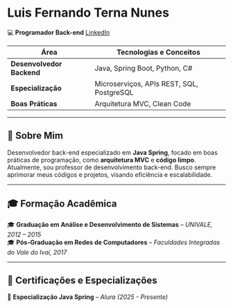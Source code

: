 # Luis Fernando Terna Nunes 
💻 **Programador Back-end**  [LinkedIn](https://www.linkedin.com/in/luis-terna-nunes)  

| Área                | Tecnologias e Conceitos                          |
|---------------------|------------------------------------------------|
| **Desenvolvedor Backend** | Java, Spring Boot, Python, C#               |
| **Especialização**  | Microserviços, APIs REST, SQL, PostgreSQL      |
| **Boas Práticas**   | Arquitetura MVC, Clean Code                    |

---

## 🚀 Sobre Mim  

Desenvolvedor back-end especializado em **Java Spring**, focado em boas práticas de programação, como **arquitetura MVC** e **código limpo**.  
Atualmente, sou professor de desenvolvimento back-end. Busco sempre aprimorar meus códigos e projetos, visando eficiência e escalabilidade.  

---

## 🎓 Formação Acadêmica  

🎓 **Graduação em Análise e Desenvolvimento de Sistemas** – *UNIVALE, 2012 – 2015*  
🎓 **Pós-Graduação em Redes de Computadores** – *Faculdades Integradas do Vale do Ivaí, 2017*  

---

## 📜 Certificações e Especializações  

📌 **Especialização Java Spring** – *Alura (2025 - Presente)*  


<!--
**LuisTernaNunes/LuisTernaNunes** is a ✨ _special_ ✨ repository because its `README.md` (this file) appears on your GitHub profile.

Here are some ideas to get you started:

- 🔭 I’m currently working on ...
- 🌱 I’m currently learning ...
- 👯 I’m looking to collaborate on ...
- 🤔 I’m looking for help with ...
- 💬 Ask me about ...
- 📫 How to reach me: ...
- 😄 Pronouns: ...
- ⚡ Fun fact: ...
-->
